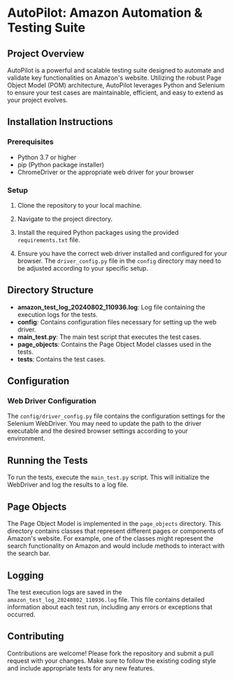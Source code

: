 # **AutoPilot: Amazon Automation & Testing Suite**

## Project Overview

AutoPilot is a powerful and scalable testing suite designed to automate and validate key functionalities on Amazon's website. Utilizing the robust Page Object Model (POM) architecture, AutoPilot leverages Python and Selenium to ensure your test cases are maintainable, efficient, and easy to extend as your project evolves.

## Installation Instructions

### Prerequisites

- Python 3.7 or higher
- pip (Python package installer)
- ChromeDriver or the appropriate web driver for your browser

### Setup

1. Clone the repository to your local machine.

2. Navigate to the project directory.

3. Install the required Python packages using the provided `requirements.txt` file.

4. Ensure you have the correct web driver installed and configured for your browser. The `driver_config.py` file in the `config` directory may need to be adjusted according to your specific setup.

## Directory Structure

- **amazon_test_log_20240802_110936.log**: Log file containing the execution logs for the tests.
- **config**: Contains configuration files necessary for setting up the web driver.
- **main_test.py**: The main test script that executes the test cases.
- **page_objects**: Contains the Page Object Model classes used in the tests.
- **tests**: Contains the test cases.

## Configuration

### Web Driver Configuration

The `config/driver_config.py` file contains the configuration settings for the Selenium WebDriver. You may need to update the path to the driver executable and the desired browser settings according to your environment.

## Running the Tests

To run the tests, execute the `main_test.py` script. This will initialize the WebDriver and log the results to a log file.

## Page Objects

The Page Object Model is implemented in the `page_objects` directory. This directory contains classes that represent different pages or components of Amazon's website. For example, one of the classes might represent the search functionality on Amazon and would include methods to interact with the search bar.

## Logging

The test execution logs are saved in the `amazon_test_log_20240802_110936.log` file. This file contains detailed information about each test run, including any errors or exceptions that occurred.

## Contributing

Contributions are welcome! Please fork the repository and submit a pull request with your changes. Make sure to follow the existing coding style and include appropriate tests for any new features.
